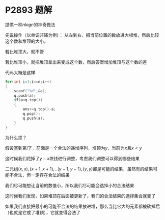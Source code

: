 # P2893 题解

提供一种$nlogn$的神奇做法

先说操作（以单调非降为例）：
从左到右，把当前位置的数放进大根堆，然后比较这个数和堆顶的大小。

若比堆顶大，就不管

若比堆顶小，就把堆顶拿出来变成这个数，然后答案增加堆顶与这个数的差

代码大概是这样
```cpp
for(int i=1;i<=n;i++)
{
    scanf("%d",&a);
    q.push(a);
    if(a<q.top())
    {
        ans+=q.top()-a;
        q.pop();
        q.push(a);
    }
}
```

为什么捏？

假设塞到第$i$了，前面是一个合法的递增序列，堆顶为$y$，当前为$x$且$x<y$

这时候我们花掉了$y-x$块钱进行调整，考虑我们调整可以得到哪些结果

二元组$(x,x),(x+1,x+1),..(y-1,y-1),(y,y)$都是可能的结果，虽然有的结果可能不合法，但一定存在合法的结果

我们尽可能想让当前的数值小，所以我们尽可能会选择小的合法结果

这时候我们发现，如果堆顶在后面被更新了，我们的合法结果的选择集合就变了

如果我们直接把最小的可能不合法的结果放进堆，那么当比它大的元素都被砍掉后（也就是它成了堆顶），它就变得合法了